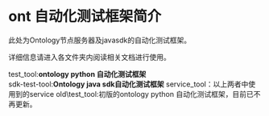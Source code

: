# ont 自动化测试框架简介

此处为Ontology节点服务器及javasdk的自动化测试框架。

详细信息请进入各文件夹内阅读相关文档进行使用。

test_tool:**ontology python 自动化测试框架**  
sdk-test-tool:**Ontology java sdk自动化测试框架**
service_tool：以上两者中使用到的service
old\test_tool:初版的ontology python 自动化测试框架，目前已不再更新。
